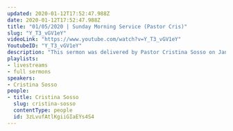 ```yaml
---
updated: 2020-01-12T17:52:47.988Z
date: 2020-01-12T17:52:47.988Z
title: "01/05/2020 | Sunday Morning Service (Pastor Cris)"
slug: "Y_T3_vGV1eY"
videoLink: "https://www.youtube.com/watch?v=Y_T3_vGV1eY"
YoutubeID: "Y_T3_vGV1eY"
description: "This sermon was delivered by Pastor Cristina Sosso on January 5, 2020 at Freedom Fellowship Church International."
playlists:
- livestreams
- full sermons
speakers:
- Cristina Sosso
people:
- title: Cristina Sosso
  slug: cristina-sosso
  contentType: people
  id: 3zLvufAtlKgiiGIaEYs4S4
---
```

